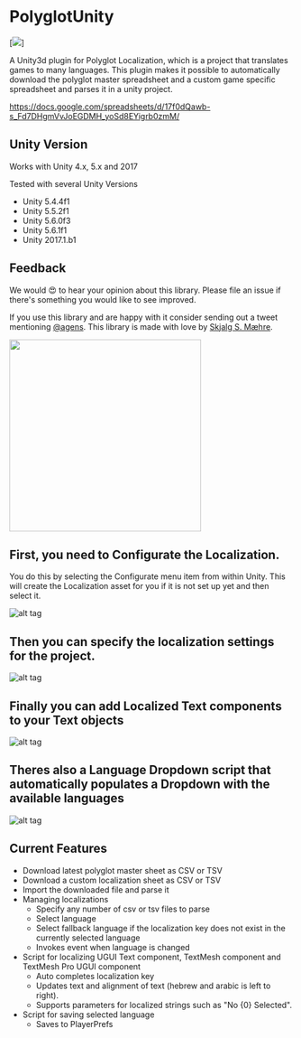 # PolyglotUnity

[<img src="http://i2.photobucket.com/albums/y39/karmis/Polyglot/parrot_medium_zpsomejqg3q.png" />]

A Unity3d plugin for Polyglot Localization, which is a project that translates games to many languages. This plugin makes it possible to automatically download the polyglot master spreadsheet and a custom game specific spreadsheet and parses it in a unity project.

https://docs.google.com/spreadsheets/d/17f0dQawb-s_Fd7DHgmVvJoEGDMH_yoSd8EYigrb0zmM/

## Unity Version

Works with Unity 4.x, 5.x and 2017

Tested with several Unity Versions
* Unity 5.4.4f1
* Unity 5.5.2f1
* Unity 5.6.0f3
* Unity 5.6.1f1
* Unity 2017.1.b1

## Feedback

We would 😍 to hear your opinion about this library. Please file an issue if there's something you would like to see improved.

If you use this library and are happy with it consider sending out a tweet mentioning [@agens](https://twitter.com/agens). This library is made with love by [Skjalg S. Mæhre](https://github.com/Skjalgsm).

[<img src="http://static.agens.no/images/agens_logo_w_slogan_avenir_medium.png" width="340" />](http://agens.no/)

## First, you need to Configurate the Localization.
You do this by selecting the Configurate menu item from within Unity.
This will create the Localization asset for you if it is not set up yet and then select it.

![alt tag](https://raw.githubusercontent.com/agens-no/PolyglotUnity/master/meta/Configurate.png)

## Then you can specify the localization settings for the project.

![alt tag](https://raw.githubusercontent.com/agens-no/PolyglotUnity/master/meta/LocalizationAsset.png)

## Finally you can add Localized Text components to your Text objects

![alt tag](https://raw.githubusercontent.com/agens-no/PolyglotUnity/master/meta/LocalizedText.gif)

## Theres also a Language Dropdown script that automatically populates a Dropdown with the available languages
![alt tag](https://raw.githubusercontent.com/agens-no/PolyglotUnity/master/meta/LanguageDropdown.png)

## Current Features
- Download latest polyglot master sheet as CSV or TSV
- Download a custom localization sheet as CSV or TSV
- Import the downloaded file and parse it
- Managing localizations
	- Specify any number of csv or tsv files to parse
	- Select language
	- Select fallback language if the localization key does not exist in the currently selected language
	- Invokes event when language is changed
- Script for localizing UGUI Text component, TextMesh component and TextMesh Pro UGUI component
	- Auto completes localization key
	- Updates text and alignment of text (hebrew and arabic is left to right).
	- Supports parameters for localized strings such as "No {0} Selected".
- Script for saving selected language
	- Saves to PlayerPrefs
